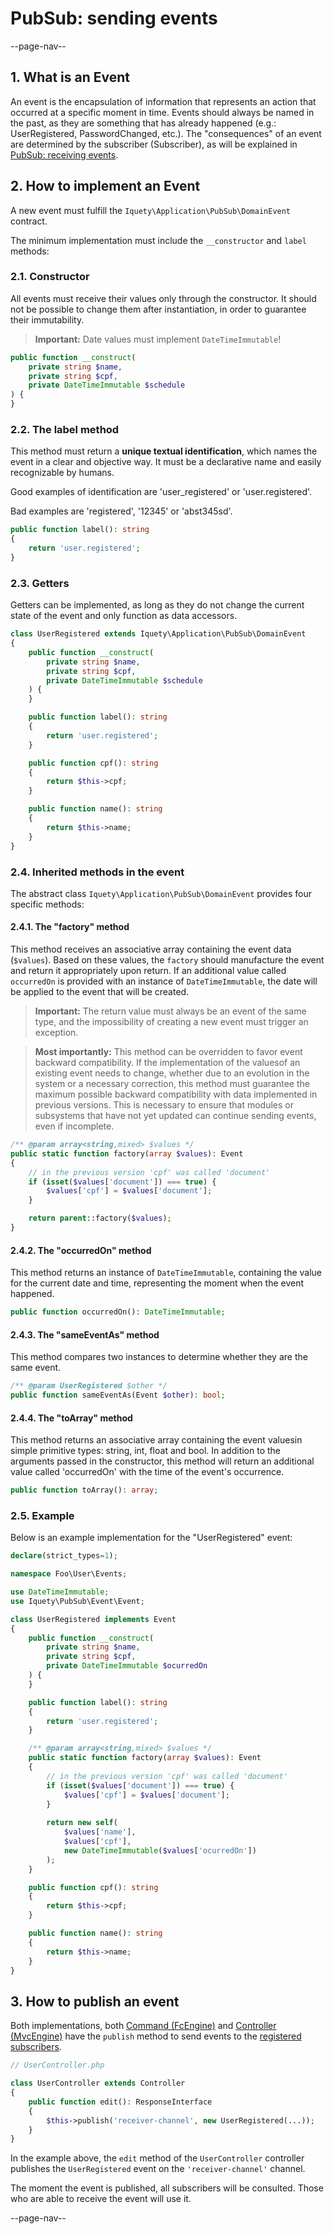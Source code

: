 # PubSub: sending events

--page-nav--

## 1. What is an Event

An event is the encapsulation of information that represents an action that
occurred at a specific moment in time. Events should always be named in the past,
as they are something that has already happened (e.g.: UserRegistered, PasswordChanged,
etc.). The "consequences" of an event are determined by the subscriber (Subscriber),
as will be explained in [PubSub: receiving events](13-pubsub-receiving-events.md).

## 2. How to implement an Event

A new event must fulfill the `Iquety\Application\PubSub\DomainEvent` contract.

The minimum implementation must include the `__constructor` and `label` methods:

### 2.1. Constructor

All events must receive their values ​​only through the constructor. It should not
be possible to change them after instantiation, in order to guarantee their
immutability.

> **Important:** Date values ​​must implement `DateTimeImmutable`!

```php
public function __construct(
    private string $name,
    private string $cpf,
    private DateTimeImmutable $schedule
) {
}
```

### 2.2. The label method

This method must return a **unique textual identification**, which names the
event in a clear and objective way. It must be a declarative name and easily
recognizable by humans.

Good examples of identification are 'user_registered' or 'user.registered'.

Bad examples are 'registered', '12345' or 'abst345sd'.

```php
public function label(): string
{
    return 'user.registered';
}
```

### 2.3. Getters

Getters can be implemented, as long as they do not change the current state of
the event and only function as data accessors.

```php
class UserRegistered extends Iquety\Application\PubSub\DomainEvent
{
    public function __construct(
        private string $name,
        private string $cpf,
        private DateTimeImmutable $schedule
    ) {
    }

    public function label(): string
    {
        return 'user.registered';
    }

    public function cpf(): string
    {
        return $this->cpf;
    }

    public function name(): string
    {
        return $this->name;
    }
}
```

### 2.4. Inherited methods in the event

The abstract class `Iquety\Application\PubSub\DomainEvent` provides four
specific methods:

#### 2.4.1. The "factory" method

This method receives an associative array containing the event data (`$values`).
Based on these values, the `factory` should manufacture the event and return it
appropriately upon return. If an additional value called `occurredOn` is provided
with an instance of `DateTimeImmutable`, the date will be applied to the event
that will be created.

> **Important:** The return value must always be an event of the same type, and
the impossibility of creating a new event must trigger an exception.

> **Most importantly:** This method can be overridden to favor event backward
compatibility. If the implementation of the values ​​of an existing event needs to
change, whether due to an evolution in the system or a necessary correction,
this method must guarantee the maximum possible backward compatibility with data
implemented in previous versions. This is necessary to ensure that modules or
subsystems that have not yet updated can continue sending events, even if incomplete.

```php
/** @param array<string,mixed> $values */
public static function factory(array $values): Event
{
    // in the previous version 'cpf' was called 'document'
    if (isset($values['document']) === true) {
        $values['cpf'] = $values['document'];
    }

    return parent::factory($values);
}
```

#### 2.4.2. The "occurredOn" method

This method returns an instance of `DateTimeImmutable`, containing the value for
the current date and time, representing the moment when the event happened.

```php
public function occurredOn(): DateTimeImmutable;
```

#### 2.4.3. The "sameEventAs" method

This method compares two instances to determine whether they are the same event.

```php
/** @param UserRegistered $other */
public function sameEventAs(Event $other): bool;
```

#### 2.4.4. The "toArray" method

This method returns an associative array containing the event values ​​in simple
primitive types: string, int, float and bool. In addition to the arguments passed
in the constructor, this method will return an additional value called 'occurredOn'
with the time of the event's occurrence.

```php
public function toArray(): array;
```

### 2.5. Example

Below is an example implementation for the "UserRegistered" event:

```php
declare(strict_types=1);

namespace Foo\User\Events;

use DateTimeImmutable;
use Iquety\PubSub\Event\Event;

class UserRegistered implements Event
{
    public function __construct(
        private string $name,
        private string $cpf,
        private DateTimeImmutable $ocurredOn
    ) {
    }

    public function label(): string
    {
        return 'user.registered';
    }

    /** @param array<string,mixed> $values */
    public static function factory(array $values): Event
    {
        // in the previous version 'cpf' was called 'document'
        if (isset($values['document']) === true) {
            $values['cpf'] = $values['document'];
        }
        
        return new self(
            $values['name'],
            $values['cpf'],
            new DateTimeImmutable($values['ocurredOn'])
        );
    }

    public function cpf(): string
    {
        return $this->cpf;
    }

    public function name(): string
    {
        return $this->name;
    }
}
```

## 3. How to publish an event

Both implementations, both [Command (FcEngine)](06-fc-engine.md) and
[Controller (MvcEngine)](05-mvc-engine.md) have the `publish` method to send
events to the [ registered subscribers](13-pubsub-receiving-events.md).


```php
// UserController.php

class UserController extends Controller
{
    public function edit(): ResponseInterface
    {
        $this->publish('receiver-channel', new UserRegistered(...));
    }
}
```

In the example above, the `edit` method of the `UserController` controller
publishes the `UserRegistered` event on the `'receiver-channel'` channel.

The moment the event is published, all subscribers will be consulted.
Those who are able to receive the event will use it.

--page-nav--
